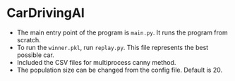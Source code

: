 # CarDrivingAI

- The main entry point of the program is `main.py`. It runs the program from scratch.
- To run the `winner.pkl`, run `replay.py`. This file represents the best possible car.
- Included the CSV files for multiprocess canny method.
- The population size can be changed from the config file. Default is 20.